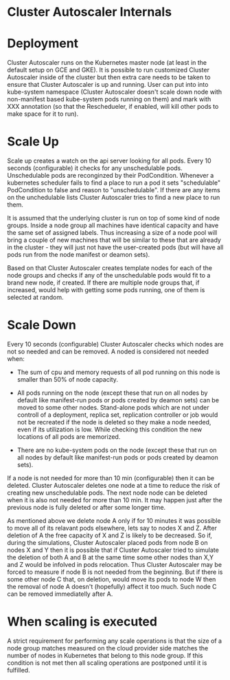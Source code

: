 # Cluster Autoscaler Internals

# Deployment

Cluster Autoscaler runs on the Kubernetes master node (at least in the default setup on GCE and GKE). 
It is possible to run customized Cluster Autoscaler inside of the cluster but then extra care needs
to be taken to ensure that Cluster Autoscaler is up and running. User can put into into kube-system
namespace (Cluster Autoscaler doesn't scale down node with non-manifest based kube-system pods running
on them) and mark with XXX annotation (so that the Reschedueler, if enabled, will kill other pods to
make space for it to run). 

# Scale Up

Scale up creates a watch on the api server looking for all pods. Every 10 seconds (configurable)
it checks for any unschedulable pods. Unschedulable pods are reconginzed by their PodCondition. 
Whenever a kubernetes scheduler fails to find a place to run a pod it sets "schedulable" 
PodCondition to false and reason to "unschedulable".  If there are any items on the unchedulable 
lists Cluster Autoscaler tries to find a new place to run them. 

It is assumed that the underlying cluster is run on top of some kind of node groups.
Inside a node group all machines have identical capacity and have the same set of assigned labels. 
Thus increasing a size of a node pool will bring a couple of new machines that will be similar 
to these that are already in the cluster - they will just not have the user-created pods (but 
will have all pods run from the node manifest or deamon sets). 

Based on that Cluster Autoscaler creates template nodes for each of the node groups and checks if 
any of the unschedulable pods would fit to a brand new node, if created. If there are multiple 
node groups that, if increased, would help with getting some pods running, one of them is selected
at random. 

# Scale Down

Every 10 seconds (configurable) Cluster Autoscaler checks which nodes are not so needed and can 
be removed. A noded is considered not needed when:

* The sum of cpu and memory requests of all pod running on this node is smaller than 50% of node
capacity.

* All pods running on the node (except these that run on all nodes by default like manifest-run pods
or pods created by deamon sets) can be moved to some other nodes. Stand-alone pods which are not
under controll of a deployment, replica set, replication controller or job would not be recreated
if the node is deleted so they make a node needed, even if its utilization is low. While 
checking this condition the new locations of all pods are memorized.

* There are no kube-system pods on the node (except these that run on all nodes by default like 
manifest-run pods or pods created by deamon sets).

If a node is not needed for more than 10 min (configurable) then it can be deleted. Cluster Autoscaler
deletes one node at a time to reduce the risk of creating new unschedulable pods. The next node 
node can be deleted when it is also not needed for more than 10 min. It may happen just after
the previous node is fully deleted or after some longer time.

As mentioned above we delete node A only if for 10 minutes it was possible to move all of its 
relavant pods elsewhere, lets say to nodes X and Z. After deletion of A the free capacity of X and Z
is likely to be decreased. So if, during the simulations, Cluster Autoscaler placed pods from node
B on nodes X and Y then it is possible that if Cluster Autoscaler tried to simulate the deletion of both
A and B at the same time some other nodes than X,Y and Z would be infolved in pods relocation.
Thus Cluster Autoscaler may be forced to measure if node B is not needed from the beginning. 
But if there is some other node C that, on deletion, would move its pods to node W then the removal
of node A doesn't (hopefully) affect it too much. Such node C can be removed immediatelly after A.

# When scaling is executed

A strict requirement for performing any scale operations is that the size of a node group matches
measured on the cloud provider side matches the number of nodes in Kubernetes that belong to this 
node group. If this condition is not met then all scaling operations are postponed until it is 
fulfilled. 
